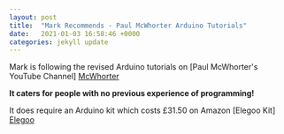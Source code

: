 ```yaml
---
layout: post
title:  "Mark Recommends - Paul McWhorter Arduino Tutorials"
date:   2021-01-03 16:58:46 +0000
categories: jekyll update
---
```

Mark is following the revised Arduino tutorials on [Paul McWhorter's YouTube Channel] [McWhorter]

**It caters for people with no previous experience of programming!**

It does require an Arduino kit which costs £31.50 on Amazon [Elegoo Kit] [Elegoo]

[McWhorter]: https://www.youtube.com/playlist?list=PLGs0VKk2DiYw-L-RibttcvK-WBZm8WLEP
[Elegoo]: https://smile.amazon.co.uk/dp/B01D8KOZF4/ref=cm_sw_em_r_mt_dp_IOF8FbQ09Y1SH
